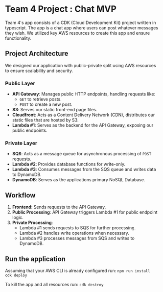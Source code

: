 # Team 4 Project : Chat MVP

Team 4's app consists of a CDK (Cloud Development Kit) project written in typescript. The app is a chat app where users can post whatever messages they wish. We utilized key AWS resources to create this app and ensure functionality.

## Project Architecture
We designed our application with public-private split using AWS resources to ensure scalability and security.

### Public Layer
- **API Gateway**: Manages public HTTP endpoints, handling requests like:
  - `GET` to retrieve posts.
  - `POST` to create a new post.
- **S3**: Serves our static front-end page files.
- **Cloudfront**: Acts as a Content Delivery Network (CDN), distributes our static files that are hosted by S3.
- **Lambda #1**: Serves as the backend for the API Gateway, exposing our public endpoints.


### Private Layer
- **SQS**: Acts as a message queue for asynchronous processing of `POST` requests.
- **Lambda #2**: Provides database functions for write-only.
- **Lambda #3**: Consumes messages from the SQS queue and writes data to DynamoDB.
- **DynamoDB**: Serves as the applications primary NoSQL Database.


## Workflow
1. **Frontend**: Sends requests to the API Gateway.
2. **Public Processing**: API Gateway triggers Lambda #1 for public endpoint logic.
3. **Private Processing**:
   - Lambda #1 sends requests to SQS for further processing.
   - Lambda #2 handles write operations when necessary.
   - Lambda #3 processes messages from SQS and writes to DynamoDB.
   



## Run the application
Assuming that your AWS CLI is already configured run:
        ```npm run install
        ```
        ```
           cdk deploy
          ```
            

To kill the app and all resources run:
      ```
        cdk destroy
          ```

